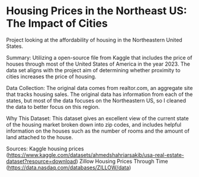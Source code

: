 # Housing Prices in the Northeast US: The Impact of Cities 

Project looking at the affordability of housing in the Northeastern United States.

Summary: Utilizing a open-source file from Kaggle that includes the price of houses through most of the United States of America in the year 2023. The data set aligns with the project aim of determining whether proximity to cities increases the price of housing. 

Data Collection: The original data comes from realtor.com, an aggregate site that tracks housing sales. The original data has information from each of the states, but most of the data focuses on the Northeastern US, so I cleaned the data to better focus on this region. 

Why This Dataset: This dataset gives an excellent view of the current state of the housing market broken down into zip codes, and includes helpful information on the houses such as the number of rooms and the amount of land attached to the house. 

Sources: 
  Kaggle housing prices (https://www.kaggle.com/datasets/ahmedshahriarsakib/usa-real-estate-dataset?resource=download)
  Zillow Housing Prices Through Time (https://data.nasdaq.com/databases/ZILLOW/data)
